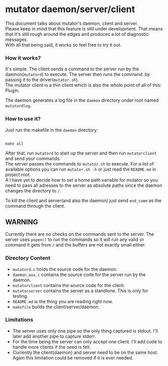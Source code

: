 # mutator daemon/server/client

This document talks about mutator's daemon, client and server.<br/>
Please keep in mind that this feature is still under development. That means that it's still rough around the edges and produces a lot of diagnostic messages.<br/>
With all that being said, it works so feel free to try it out.<br/>

### How it works?

It's simple. The client sends a command to the server run by the daemon(`mutatord`) to execute. The server then runs the command. by passing it to the driver(`mutator.sh`).<br/>
The mutator client is a thin client which is also the whole point of all of this: Plugin.<br/>

The daemon generates a log file in the `daemon` directory under root named `mutatordlog`.<br/>

### How to use it?

Just run the makefile in the `daemon` directory:<br/>

```bash

make all

```

After that, run `mutatord` to start up the server and then run `mutatorclient` and send your commands.<br/>
The server passes the commands to `mutator.sh` to execute. For a list of available options you can run `mutator.sh -h` or just read the `README.md` in project root.<br/>A
I have yet to decide how to set a home path variable for mutator so you need to pass all adresses to the server as absolute paths since the daemon changes the directory to `/`.<br/>

To kill the client and server(and also the daemon) just send `end_comm` as the command through the client.<br/>

## WARNING

Currently there are no checks on the commands sent to the server. The server uses `popen()` to run the commands so it will run any valid `sh` command it gets from `/` and the buffers are not exactly small either.<br/>

### Directory Content

* `mutatord.c` holds the source code for the daemon.<br/>
* `daemon_aux.c` contains the source code for the server run by the daemon.<br/>
* `mutatorclient` contains the source code for the client.<br/>
* `mutatorserver` contains the server as a standlone. This is only for testing.<br/>
* `README.md` is the thing you are reading right now.<br/>
* `makefile` builds the client/server/daemon.<br/>

### Limitations

* The server uses only one pipe so the only thing captured is stdout. I'll later add another pipe to capture stderr.<br/>
* For the time being the server can only accept one client. I'll add code to handle more clients if the need is felt.<br/>
* Currently the client(daemon) and server need to be on the same host. Again this limitation could be removed if it is ever needed.<br/>
